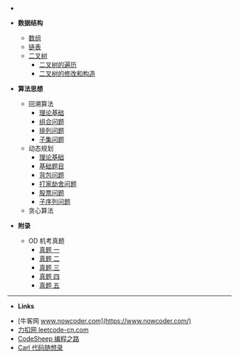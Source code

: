 * <!-- docs/_sidebar.md --> 
* **数据结构**
  * [数组](数据结构与算法/数据结构/数组)
  * [链表](数据结构与算法/数据结构/链表)
  * [二叉树](数据结构与算法/数据结构/二叉树)
  	* [二叉树的遍历](数据结构与算法/数据结构/二叉树/二叉树的遍历)
	* [二叉树的修改和构造](数据结构与算法/数据结构/二叉树/二叉树的修改和构造)

* **算法思想**
  * 回溯算法
  	* [理论基础](数据结构与算法/算法思想/回溯算法/README)
  	* [组合问题](数据结构与算法/算法思想/回溯算法/组合)
  	* [排列问题](数据结构与算法/算法思想/回溯算法/排列)
  	* [子集问题](数据结构与算法/算法思想/回溯算法/子集)
  * 动态规划
	* [理论基础](数据结构与算法/算法思想/动态规划/README)
	* [基础题目](数据结构与算法/算法思想/动态规划/基础题目)
    * [背包问题](数据结构与算法/算法思想/动态规划/背包问题)
    * [打家劫舍问题](数据结构与算法/算法思想/动态规划/打家劫舍问题)
    * [股票问题](数据结构与算法/算法思想/动态规划/股票问题)
    * [子序列问题](数据结构与算法/算法思想/动态规划/子序列问题)
  * 贪心算法

* **附录**
  * OD 机考真题
	* [真题 一](数据结构与算法/其他/OD机考真题一)
	* [真题 二](数据结构与算法/其他/OD机考真题二)
	* [真题 三](数据结构与算法/其他/OD机考真题三)
	* [真题 四](数据结构与算法/其他/OD机考真题四)
	* [真题 五](数据结构与算法/其他/OD机考真题五)
***
* **Links**
- [牛客网 www.nowcoder.com](https://www.nowcoder.com/)
- [力扣网 leetcode-cn.com](https://leetcode-cn.com/)
- [CodeSheep 编程之路](https://www.r2coding.com/)
- [Carl 代码随想录](https://programmercarl.com/)

